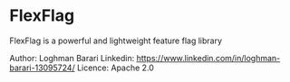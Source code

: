 # FlexFlag
FlexFlag is a powerful and lightweight feature flag library

Author: Loghman Barari 
Linkedin: https://www.linkedin.com/in/loghman-barari-13095724/
Licence: Apache 2.0
